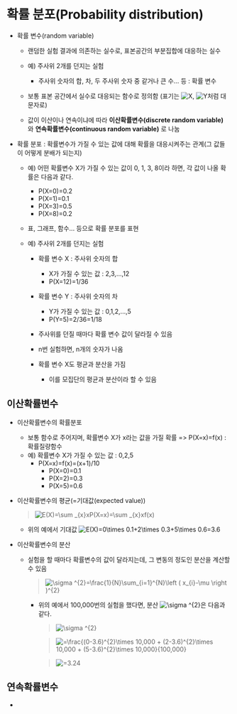 # 확률 분포(Probability distribution)

+ 확률 변수(random variable)
   + 랜덤한 실험 결과에 의존하는 실수로, 표본공간의 부분집합에 대응하는 실수
   + 예) 주사위 2개를 던지는 실험
      + 주사위 숫자의 합, 차, 두 주사위 숫자 중 같거나 큰 수... 등 : 확률 변수
   + 보통 표본 공간에서 실수로 대응되는 함수로 정의함 (표기는 <img src="https://latex.codecogs.com/gif.latex?X" title="X" />, <img src="https://latex.codecogs.com/gif.latex?Y" title="Y" />처럼 대문자로)
   
   + 값이 이산이나 연속이냐에 따라 **이산확률변수(discrete random variable)** 와 **연속확률변수(continuous random variable)** 로 나눔
   
+ 확률 분포 : 확률변수가 가질 수 있는 값에 대해 확률을 대응시켜주는 관계(그 값들이 어떻게 분배가 되는지)
   + 예) 어떤 확률변수 X가 가질 수 있는 값이 0, 1, 3, 8이라 하면, 각 값이 나올 확률은 다음과 같다.
      + P(X=0)=0.2
      + P(X=1)=0.1
      + P(X=3)=0.5
      + P(X=8)=0.2
      
   + 표, 그래프, 함수... 등으로 확률 분포를 표현
   
   + 예) 주사위 2개를 던지는 실험
      + 확률 변수 X : 주사위 숫자의 합
         + X가 가질 수 있는 값 : 2,3,...,12
         + P(X=12)=1/36
         
      + 확률 변수 Y : 주사위 숫자의 차
         + Y가 가질 수 있는 값 : 0,1,2,...,5
         + P(Y=5)=2/36=1/18
         
      + 주사위를 던질 때마다 확률 변수 값이 달라질 수 있음
      + n번 실험하면, n개의 숫자가 나옴
      + 확률 변수 X도 평균과 분산을 가짐
         + 이를 모집단의 평균과 분산이라 할 수 있음
         
## 이산확률변수
+ 이산확률변수의 확률분포
   + 보통 함수로 주어지며, 확률변수 X가 x라는 값을 가질 확률 => P(X=x)=f(x) : 확률질량함수
   + 예) 확률변수 X가 가질 수 있는 값 : 0,2,5
      + P(X=x)=f(x)=(x+1)/10
         + P(X=0)=0.1
         + P(X=2)=0.3
         + P(X=5)=0.6
         
+ 이산확률변수의 평균(=기대값(expected value))   

   > <img src="https://latex.codecogs.com/gif.latex?E(X)=\sum&space;_{x}xP(X=x)=\sum&space;_{x}xf(x)" title="E(X)=\sum _{x}xP(X=x)=\sum _{x}xf(x)" />   
   
   + 위의 예에서 기대값 <img src="https://latex.codecogs.com/gif.latex?E(X)=0\times&space;0.1&plus;2\times&space;0.3&plus;5\times&space;0.6=3.6" title="E(X)=0\times 0.1+2\times 0.3+5\times 0.6=3.6" />   
   
+ 이산확률변수의 분산   
   + 실험을 할 때마다 확률변수의 값이 달라지는데, 그 변동의 정도인 분산을 계산할 수 있음   
      
      > <img src="https://latex.codecogs.com/gif.latex?\sigma&space;^{2}=\frac{1}{N}\sum_{i=1}^{N}\left&space;(&space;x_{i}-\mu&space;\right&space;)^{2}" title="\sigma ^{2}=\frac{1}{N}\sum_{i=1}^{N}\left ( x_{i}-\mu \right )^{2}" />   
      
      + 위의 예에서 100,000번의 실험을 했다면, 분산 <img src="https://latex.codecogs.com/gif.latex?\sigma&space;^{2}" title="\sigma ^{2}" />은 다음과 같다.   
      
         > <img src="https://latex.codecogs.com/gif.latex?\sigma&space;^{2}" title="\sigma ^{2}" />   
         
         > <img src="https://latex.codecogs.com/gif.latex?=\frac{(0-3.6)^{2}\times&space;10,000&space;&plus;&space;(2-3.6)^{2}\times&space;10,000&space;&plus;&space;(5-3.6)^{2}\times&space;10,000}{100,000}" title="=\frac{(0-3.6)^{2}\times 10,000 + (2-3.6)^{2}\times 10,000 + (5-3.6)^{2}\times 10,000}{100,000}" />    
         
         > <img src="https://latex.codecogs.com/gif.latex?=3.24" title="=3.24" />   
         
         
## 연속확률변수         
+ 
         
      
      
      
